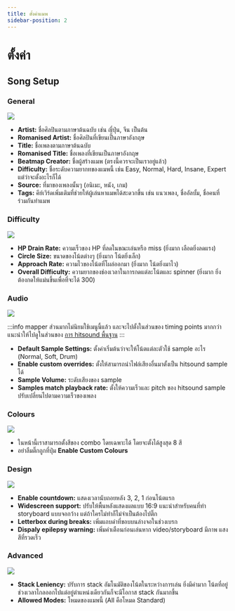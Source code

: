 ```yaml
---
title: ตั้งค่าแมพ
sidebar-position: 2
---
```


# ตั้งค่า

## Song Setup

### General

![](./images/setup-1.png)

- **Artist:** ชื่อศิลปินตามภาษาต้นฉบับ เช่น ญี่ปุ่น, จีน เป็นต้น
- **Romanised Artist:** ชื่อศิลปินที่เขียนเป็นภาษาอังกฤษ
- **Title:** ชื่อเพลงตามภาษาต้นฉบับ
- **Romanised Title:** ชื่อเพลงที่เขียนเป็นภาษาอังกฤษ
- **Beatmap Creator:** ชื่อผู้สร้างแมพ (ตรงนี้ควรจะเป็นเราอยู่แล้ว)
- **Difficulty:** ชื่อระดับความยากทของแมพนี้ เช่น Easy, Normal, Hard, Insane, Expert แต่ว่าจะตั้งอะไรก็ได้
- **Source:** ที่มาของเพลงนั้นๆ (อนิเมะ, หนัง, เกม)
- **Tags:** คีย์เวิร์ดเพิ่มเติมที่ช่วยให้ผู้เล่นหาแมพได้สะดวกขึ้น เช่น แนวเพลง, ชื่ออัลบั้ม, ชื่อคนที่ร่วมกันทำแมพ

### Difficulty

![](./images/setup-2.png)

- **HP Drain Rate:** ความเร็วของ HP ที่ลดในขณะเล่นหรือ miss (ยิ่งมาก เลือดยิ่งลดแรง)
- **Circle Size:** ขนาดของโน้ตต่างๆ (ยิ่งมาก โน้ตยิ่งเล็ก)
- **Approach Rate:** ความไวของโน้ตที่โผล่ออกมา (ยิ่งมาก โน้ตยิ่งมาไว)
- **Overall Difficulty:** ความยากของช่องเวลาในการกดแต่ละโน้ตและ spinner (ยิ่งมาก ยิ่งต้องกดให้แม่นขึ้นเพื่อที่จะได้ 300)

### Audio

![](./images/setup-3.png)

:::info
mapper ส่วนมากไม่นิยมใช้เมนูนี้แล้ว และจะไปตั้งในส่วนของ timing points มากกว่า<br/>
แนะนำให้ไปดูในส่วนของ [การ hitsound พื้นฐาน](/hitsound/base.md)
:::

- **Default Sample Settings:** ตั้งค่าเริ่มต้นว่าจะให้โน้ตแต่ละตัวใช้ sample อะไร (Normal, Soft, Drum)
- **Enable custom overrides:** ตั้งให้สามารถนำไฟล์เสียงอื่นมาตั้งเป็น hitsound sample ได้
- **Sample Volume:** ระดับเสียงของ sample
- **Samples match playback rate:** ตั้งให้ความเร็วและ pitch ของ hitsound sample ปรับเปลี่ยนไปตามความเร็วของเพลง

### Colours

![](./images/setup-4.png)

- ในหน้านี้เราสามารถตั้งสีของ combo โดยเฉพาะได้ โดยจะตั้งได้สูงสุด 8 สี
- อย่าลืมติ๊กถูกที่ปุ่ม **Enable Custom Colours**

### Design

![](./images/setup-5.png)

- **Enable countdown:** แสดงเวลานับถอยหลัง 3, 2, 1 ก่อนโน้ตแรก
- **Widescreen support:** ปรับให้พื้นหลังแสดงผลแบบ 16:9 แนะนำสำหรับคนที่ทำ storyboard แบบจอกว้าง แต่ถ้าใครไม่ทำก็ไม่จำเป็นต้องไปติ๊ก
- **Letterbox during breaks:** เพิ่มแถบดำที่ขอบบนล่างจอในช่วงเบรก
- **Dispaly epilepsy warning:** เพิ่มคำเตือนก่อนเล่นหาก video/storyboard มีภาพ แสงสีที่รวดเร็ว

### Advanced

![](./images/setup-6.png)

- **Stack Leniency:** ปรับการ stack อัมโนมัติของโน้ตในระหว่างการเล่น ยิ่งมีค่ามาก โน้ตที่อยู่ช่วงเวลาไกลออกไปแต่อยู่ตำแหน่งเดียวกันก็จะมีโอกาส stack กันมากขึ้น
- **Allowed Modes:** โหมดของแมพนี้ (All คือโหมด Standard)
